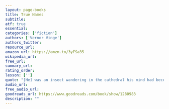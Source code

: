 ```yaml
---
layout: page-books
title: True Names
subtitle: 
atf: true
essential: 
categories: ['fiction']
authors: ['Vernor Vinge']
authors_twitter: 
resource_url: 
amazon_url: https://amzn.to/3yFSa35
wikipedia_url: 
free_url: 
summary_url: 
rating_order: 
lesson: ['']
quote: "[He] was an insect wandering in the cathedral his mind had become."
audio_url: 
free_audio_url: 
goodreads_url: https://www.goodreads.com/book/show/1280983
description: ""
---
```

